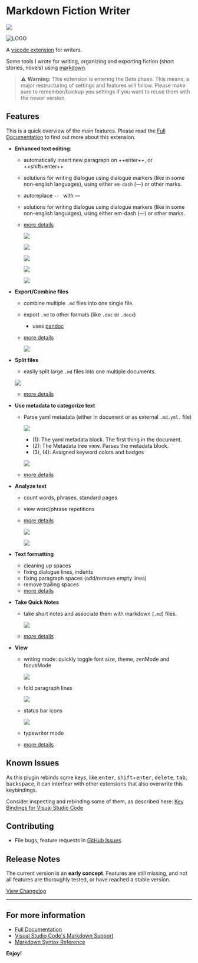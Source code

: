 # Markdown Fiction Writer <!-- omit in toc -->

[![](https://vsmarketplacebadge.apphb.com/version-short/vsc-zoctarine.markdown-fiction-writer.svg)](https://marketplace.visualstudio.com/items?itemName=vsc-zoctarine.markdown-fiction-writer)

![LOGO](https://raw.githubusercontent.com/zoctarine/vscode-fiction-writer/main/resources/fiction-writer-icon.png)

A [vscode extension](https://marketplace.visualstudio.com/items?itemName=vsc-zoctarine.markdown-fiction-writer) for writers.

Some tools I wrote for writing, organizing and exporting fiction (short stories, novels) using [markdown](https://daringfireball.net/projects/markdown/).

> ⚠ **Warning:** This extension is entering the 
 Beta phase. This means, a major restructuring of settings and features will follow. Please make sure to remember/backup you settings if you want to reuse them with the newer version.

## Features

This is a quick overview of the main features. Please read the [Full Documentation](https://zoctarine.github.io/vscode-fiction-writer/) to find out more about this extension.

- **Enhanced text editing**:
  - automatically insert new paragraph on ++enter++, or ++shift+enter++
  - solutions for writing dialogue using dialogue markers (like in some non-english languages), using either `em-dash` (—) or other marks.
  - autoreplace `-- ` with **—**
  - solutions for writing dialogue using dialogue markers (like in some non-english languages), using either em-dash (—) or other marks.

  - [more details](https://zoctarine.github.io/vscode-fiction-writer/edit/)

    ![](https://raw.githubusercontent.com/zoctarine/vscode-fiction-writer/gh-pages-source-material/docs/img/shift_enter_01.gif)

    ![](https://raw.githubusercontent.com/zoctarine/vscode-fiction-writer/gh-pages-source-material/docs/img/shift_enter_02.gif)

    ![](https://raw.githubusercontent.com/zoctarine/vscode-fiction-writer/gh-pages-source-material/docs/img/dlg_marker_01.gif)

    ![](https://raw.githubusercontent.com/zoctarine/vscode-fiction-writer/gh-pages-source-material/docs/img/dlg_marker_02.gif)

    ![](https://raw.githubusercontent.com/zoctarine/vscode-fiction-writer/gh-pages-source-material/docs/img/dlg_marker_03.gif)

- **Export/Combine files**

  - combine multiple `.md` files into one single file.

  - export `.md` to other formats (like `.doc` or `.docx`)

    - uses [pandoc](https://pandoc.org/installing.html)

  - [more details](https://zoctarine.github.io/vscode-fiction-writer/export/)

    ![](https://raw.githubusercontent.com/zoctarine/vscode-fiction-writer/gh-pages-source-material/docs/img/export_01.gif)

- **Split files**
   - easily split large `.md` files into one multiple documents.
   
   ![](https://zoctarine.github.io/vscode-fiction-writer/img/split_file_01.gif)

  - [more details](https://zoctarine.github.io/vscode-fiction-writer/split/)

- **Use metadata to categorize text**

  - Parse yaml metadata (either in document or as external `.md.yml.` file)

    ![](https://zoctarine.github.io/vscode-fiction-writer/img/meta_view_02.jpg)

    - (1): The yaml metadata block. The first thing in the document.
    - (2): The Metadata tree view. Parses the metadata block.
    - (3), (4): Assigned keyword colors and badges

    ![](https://raw.githubusercontent.com/zoctarine/vscode-fiction-writer/gh-pages-source-material/docs/img/meta_view_01.gif)

  - [more details](https://zoctarine.github.io/vscode-fiction-writer/metadata/)

- **Analyze text**

  - count words, phrases, standard pages
  - view word/phrase repetitions

  - [more details](https://zoctarine.github.io/vscode-fiction-writer/stats/)

    ![](https://raw.githubusercontent.com/zoctarine/vscode-fiction-writer/gh-pages-source-material/docs/img/freq_01.gif)

    ![](https://raw.githubusercontent.com/zoctarine/vscode-fiction-writer/gh-pages-source-material/docs/img/stats_01.gif)

- **Text formatting**

  - cleaning up spaces
  - fixing dialogue lines, indents
  - fixing paragraph spaces (add/remove empty lines)
  - remove trailing spaces
  - [more details](https://zoctarine.github.io/vscode-fiction-writer/format/)

- **Take Quick Notes**

  - take short notes and associate them with markdown (`.md`) files.

    ![](https://raw.githubusercontent.com/zoctarine/vscode-fiction-writer/gh-pages-source-material/docs/img/notes_01.gif)

  - [more details](https://zoctarine.github.io/vscode-fiction-writer/notes/)

- **View**

  - writing mode: quickly toggle font size, theme, zenMode and focusMode

    ![](https://raw.githubusercontent.com/zoctarine/vscode-fiction-writer/gh-pages-source-material/docs/img/wmode_toggle_01.gif)

  - fold paragraph lines

    ![](https://raw.githubusercontent.com/zoctarine/vscode-fiction-writer/gh-pages-source-material/docs/img/folding_01.gif)

  - status bar icons

    ![](https://raw.githubusercontent.com/zoctarine/vscode-fiction-writer/gh-pages-source-material/docs/img/statusbar_01.gif)

  - typewriter mode

  - [more details](https://zoctarine.github.io/vscode-fiction-writer/view/)

## Known Issues

As this plugin rebinds some keys, like:<kbd>enter</kbd>, <kbd>shift</kbd>+<kbd>enter</kbd>, <kbd>delete</kbd>, <kbd>tab</kbd>, <kbd>backspace</kbd>, it can interfear with other extensions that also overwrite this keybindings.

Consider inspecting and rebinding some of them, as described here: [Key Bindings for Visual Studio Code](https://code.visualstudio.com/docs/getstarted/keybindings)

## Contributing

- File bugs, feature requests in [GitHub Issues](https://github.com/zoctarine/vscode-fiction-writer/issues).

## Release Notes

The current version is an **early concept**. Features are still missing, and not all features are thoroughly tested, or have reached a stable version.

[View Changelog](https://zoctarine.github.io/vscode-fiction-writer/changelog/)

-----------------------------------------------------------------------------------------------------------

## For more information

* [Full Documentation](https://zoctarine.github.io/vscode-fiction-writer/)
* [Visual Studio Code's Markdown Support](http://code.visualstudio.com/docs/languages/markdown)
* [Markdown Syntax Reference](https://help.github.com/articles/markdown-basics/)

**Enjoy!**
